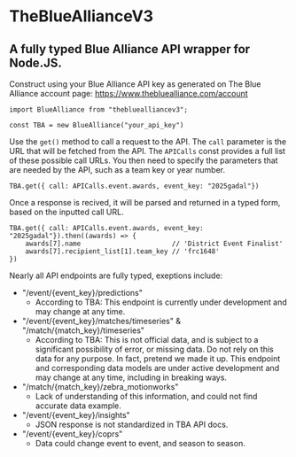 # TheBlueAllianceV3
## A fully typed Blue Alliance API wrapper for Node.JS.

Construct using your Blue Alliance API key as generated on The Blue Alliance account page: https://www.thebluealliance.com/account
```
import BlueAlliance from "thebluealliancev3";

const TBA = new BlueAlliance("your_api_key")
```

Use the `get()` method to call a request to the API. The `call` parameter is the URL that will be fetched from the API. The `APICalls` const provides a full list of these possible call URLs. You then need to specify the parameters that are needed by the API, such as a team key or year number.

```
TBA.get({ call: APICalls.event.awards, event_key: "2025gadal"})
```

Once a response is recived, it will be parsed and returned in a typed form, based on the inputted call URL.

```
TBA.get({ call: APICalls.event.awards, event_key: "2025gadal"}).then((awards) => {
    awards[7].name                       // 'District Event Finalist'
    awards[7].recipient_list[1].team_key // 'frc1648'
})
```

Nearly all API endpoints are fully typed, exeptions include:
- "/event/{event_key}/predictions"
    - According to TBA: This endpoint is currently under development and may change at any time.
- "/event/{event_key}/matches/timeseries" & "/match/{match_key}/timeseries"
    - According to TBA: This is not official data, and is subject to a significant possibility of error, or missing data. Do not rely on this data for any purpose. In fact, pretend we made it up. This endpoint and corresponding data models are under active development and may change at any time, including in breaking ways.
- "/match/{match_key}/zebra_motionworks"
    - Lack of understanding of this information, and could not find accurate data example.
- "/event/{event_key}/insights"
    - JSON response is not standardized in TBA API docs.
- "/event/{event_key}/coprs"
    - Data could change event to event, and season to season.